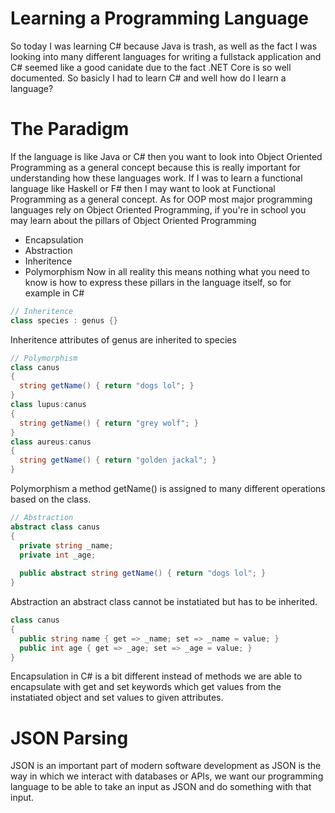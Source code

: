 # Learning a Programming Language

So today I was learning C# because Java is trash, as well as the fact I was looking into many different languages for writing a fullstack application and C# seemed like a good canidate due to the fact
.NET Core is so well documented. So basicly I had to learn C# and well how do I learn a language? 

# The Paradigm

If the language is like Java or C# then you want to look into Object Oriented Programming as a general concept because this is really important for understanding how these languages work. If I was to learn
a functional language like Haskell or F# then I may want to look at Functional Programming as a general concept. As for OOP most major programming languages rely on Object Oriented Programming, if you're
in school you may learn about the pillars of Object Oriented Programming
- Encapsulation
- Abstraction
- Inheritence
- Polymorphism
Now in all reality this means nothing what you need to know is how to express these pillars in the language itself, so for example in C#
```c#
// Inheritence
class species : genus {}
```
Inheritence attributes of genus are inherited to species
```c#
// Polymorphism
class canus 
{
  string getName() { return "dogs lol"; }
} 
class lupus:canus 
{ 
  string getName() { return "grey wolf"; } 
}
class aureus:canus
{
  string getName() { return "golden jackal"; }
}
```
Polymorphism a method getName() is assigned to many different operations based on the class.
```c#
// Abstraction
abstract class canus 
{
  private string _name;
  private int _age;
  
  public abstract string getName() { return "dogs lol"; }
}
```
Abstraction an abstract class cannot be instatiated but has to be inherited.
```c#
class canus
{
  public string name { get => _name; set => _name = value; }
  public int age { get => _age; set => _age = value; }
}
```
Encapsulation in C# is a bit different instead of methods we are able to encapsulate with get and set keywords which get values from the instatiated object and set values to given attributes.

# JSON Parsing

JSON is an important part of modern software development as JSON is the way in which we interact with databases or APIs, we want our programming language to be able to take an input as JSON and do something with
that input.

```c#

```



